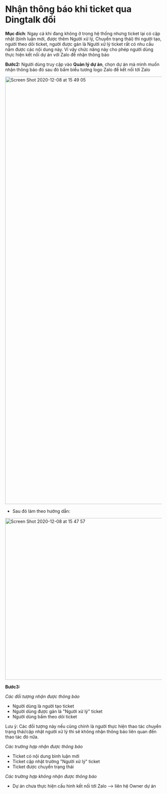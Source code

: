 # Nhận thông báo khi ticket qua Dingtalk đối

**Mục đích**: Ngay cả khi đang không ở trong hệ thống nhưng ticket lại có cập nhật  (bình luận mới, được thêm Người xử lý, Chuyển trạng thái) thì người tạo, người theo dõi ticket, người được gán là Người xử lý ticket rất có nhu cầu nắm được các nội dung này. Vì vậy chức năng này cho phép người dùng thực hiện kết nối dự án với Zalo để nhận thông báo

**Bước2:** Người dùng truy cập vào **Quản lý dự án**, chọn dự án mà mình muốn nhận thông báo đó sau đó bấm biểu tương logo Zalo để kết nối tới Zalo

<img width="1375" alt="Screen Shot 2020-12-08 at 15 49 05" src="https://user-images.githubusercontent.com/73808891/101461059-f7b4bb00-396c-11eb-8818-339affaaa6a5.png">

- Sau đó làm theo hướng dẫn:

<img width="520" alt="Screen Shot 2020-12-08 at 15 47 57" src="https://user-images.githubusercontent.com/73808891/101461226-2a5eb380-396d-11eb-8727-4e912f91b86b.png">

**Bước3:** 

*Các đối tượng nhận được thông báo* 

- Người dùng là người tạo ticket
- Người dùng được gán là "Người xử lý" ticket
- Người dùng bấm theo dõi ticket


Lưu ý: Các đối tượng này nếu cũng chính là người thực hiện thao tác chuyển trạng thái/cập nhật người xử lý thì sẽ không nhận thông báo liên quan đến thao tác đó nữa.

*Các trường hợp nhận được thông báo* 

- Ticket có nội dung bình luận mới
- Ticket cập nhật trường "Người xử lý" ticket
- Ticket được chuyển trạng thái

*Các trường hợp không nhận được thông báo* 

- Dự án chưa thực hiện cấu hình kết nối tới Zalo --> liên hệ Owner dự án



